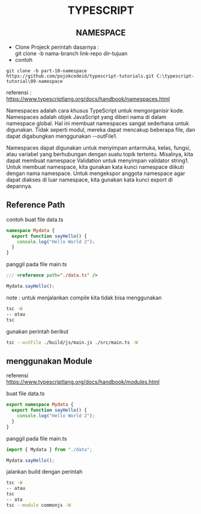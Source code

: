 <div align="center">
  
# TYPESCRIPT
## NAMESPACE

</div>

- Clone Projeck
  perintah dasarnya : <br>
  git clone -b nama-branch link-repo dir-tujuan
- contoh

```
git clone -b part-10-namespace https://github.com/pojokcodeid/typescript-tutorials.git C:\typescript-tutorial\09-namespace
```
referensi : <br>
https://www.typescriptlang.org/docs/handbook/namespaces.html

Namespaces adalah cara khusus TypeScript untuk mengorganisir kode. Namespaces adalah objek JavaScript yang diberi nama di dalam namespace global. Hal ini membuat namespaces sangat sederhana untuk digunakan. Tidak seperti modul, mereka dapat mencakup beberapa file, dan dapat digabungkan menggunakan --outFile1.

Namespaces dapat digunakan untuk menyimpan antarmuka, kelas, fungsi, atau variabel yang berhubungan dengan suatu topik tertentu. Misalnya, kita dapat membuat namespace Validation untuk menyimpan validator string1. Untuk membuat namespace, kita gunakan kata kunci namespace diikuti dengan nama namespace. Untuk mengekspor anggota namespace agar dapat diakses di luar namespace, kita gunakan kata kunci export di depannya.

## Reference Path

contoh buat file data.ts

```ts
namespace Mydata {
  export function sayHello() {
    console.log("Hello World 2");
  }
}
```

panggil pada file main.ts

```ts
/// <reference path="./data.ts" />

Mydata.sayHello();
```

note :
untuk menjalankan compile kita tidak bisa menggunakan

```bash
tsc -W
-- atau
tsc
```

gunakan perintah berikut

```bash
tsc --outFile ./build/js/main.js ./src/main.ts -W
```

## menggunakan Module
referensi <br>
https://www.typescriptlang.org/docs/handbook/modules.html

buat file data.ts

```ts
export namespace Mydata {
  export function sayHello() {
    console.log("Hello World 2");
  }
}
```

panggil pada file main.ts

```ts
import { Mydata } from "./data";

Mydata.sayHello();
```

jalankan build dengan perintah

```bash
tsc -W
-- atau
tsc
-- ata
tsc --module commonjs -W
```
